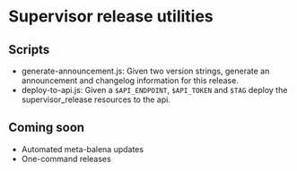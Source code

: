 # Supervisor release utilities

## Scripts

* generate-announcement.js: Given two version strings, generate an announcement
	and changelog information for this release.
* deploy-to-api.js: Given a `$API_ENDPOINT`, `$API_TOKEN` and `$TAG` deploy the
	supervisor_release resources to the api.

## Coming soon

* Automated meta-balena updates
* One-command releases

